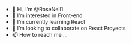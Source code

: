 - 👋 Hi, I’m @RoseNell1
- 👀 I’m interested in Front-end 
- 🌱 I’m currently learning React
- 💞️ I’m looking to collaborate on React Proyects
- 📫 How to reach me ...

<!---
RoseNell1/RoseNell1 is a ✨ special ✨ repository because its `README.md` (this file) appears on your GitHub profile.
You can click the Preview link to take a look at your changes.
--->

